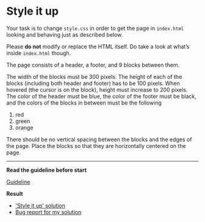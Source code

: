# Style it up

Your task is to change `style.css` in order to get the page in `index.html`
looking and behaving just as described below.

Please **do not** modify or replace the HTML itself. Do take a look at what’s
inside `index.html` though.

The page consists of a header, a footer, and 9 blocks between them.

The width of the blocks must be 300 pixels. The height of each of the blocks
(including both header and footer) has to be 100 pixels. When hovered (the
cursor is on the block), height must increase to 200 pixels.
The color of the header must be blue, the color of the footer must be black, and
the colors of the blocks in between must be the following
1. red
1. green
1. orange

There should be no vertical spacing between the blocks and the edges of the
page. Place the blocks so that they are horizontally centered on the page.

---
**Read the guideline before start**

[Guideline](https://mate-academy.github.io/layout_task-guideline/)

**Result**

- ['Style it up' solution](https://vladyslavsak.github.io/layout_style-it-up/)
- [Bug report for my solution](https://vladyslavsak.github.io/layout_style-it-up/report/html_report/)
